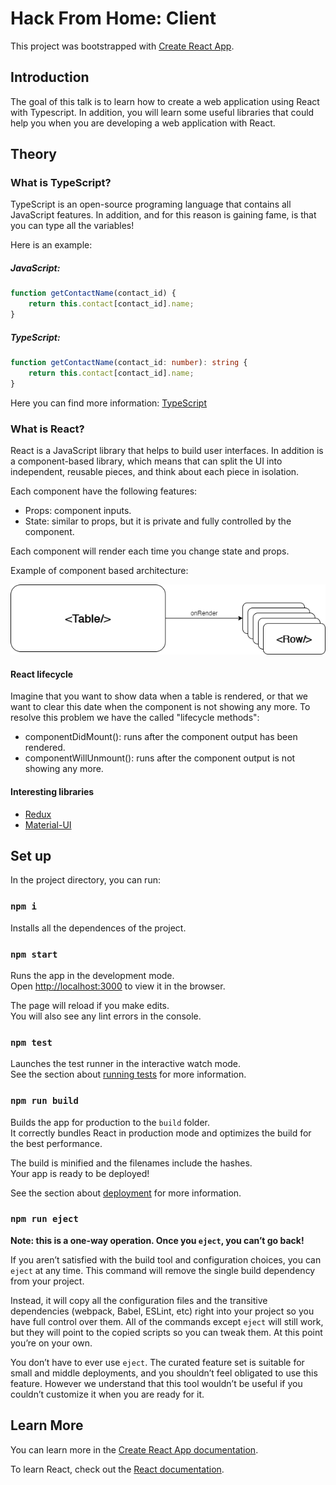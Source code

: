 # Hack From Home: Client

This project was bootstrapped with [Create React App](https://github.com/facebook/create-react-app).

## Introduction

The goal of this talk is to learn how to create a web application using React with Typescript. In addition, you will learn some useful libraries that could help you when you are developing a web application with React.

## Theory

### What is TypeScript?

TypeScript is an open-source programing language that contains all JavaScript features. In addition, and for this reason is gaining fame, is that you can type all the variables!

Here is an example:

##### JavaScript:

```javascript
function getContactName(contact_id) {
    return this.contact[contact_id].name;
}
```

##### TypeScript:

```typescript
function getContactName(contact_id: number): string {
    return this.contact[contact_id].name;
}
```

Here you can find more information: [TypeScript](https://www.typescriptlang.org/)

### What is React?

React is a JavaScript library that helps to build user interfaces. In addition is a component-based library, which means that can split the UI into independent, reusable pieces, and think about each piece in isolation.

Each component have the following features:

- Props: component inputs.
- State: similar to props, but it is private and fully controlled by the component.

Each component will render each time you change state and props.

Example of component based architecture:



![Diagram](Diagram.png)



#### React lifecycle

Imagine that you want to show data when a table is rendered, or that we want to clear this date when the component is not showing any more. To resolve this problem we have the called "lifecycle methods":

- componentDidMount(): runs after the component output has been rendered.
- componentWillUnmount(): runs after the component output is not showing any more.

#### Interesting libraries

- [Redux](https://redux.js.org/basics/usage-with-react/)
- [Material-UI](https://github.com/mui-org/material-ui)

## Set up

In the project directory, you can run:

### `npm i`

Installs all the dependences of the project.

### `npm start`

Runs the app in the development mode.<br />
Open [http://localhost:3000](http://localhost:3000) to view it in the browser.

The page will reload if you make edits.<br />
You will also see any lint errors in the console.

### `npm test`

Launches the test runner in the interactive watch mode.<br />
See the section about [running tests](https://facebook.github.io/create-react-app/docs/running-tests) for more information.

### `npm run build`

Builds the app for production to the `build` folder.<br />
It correctly bundles React in production mode and optimizes the build for the best performance.

The build is minified and the filenames include the hashes.<br />
Your app is ready to be deployed!

See the section about [deployment](https://facebook.github.io/create-react-app/docs/deployment) for more information.

### `npm run eject`

**Note: this is a one-way operation. Once you `eject`, you can’t go back!**

If you aren’t satisfied with the build tool and configuration choices, you can `eject` at any time. This command will remove the single build dependency from your project.

Instead, it will copy all the configuration files and the transitive dependencies (webpack, Babel, ESLint, etc) right into your project so you have full control over them. All of the commands except `eject` will still work, but they will point to the copied scripts so you can tweak them. At this point you’re on your own.

You don’t have to ever use `eject`. The curated feature set is suitable for small and middle deployments, and you shouldn’t feel obligated to use this feature. However we understand that this tool wouldn’t be useful if you couldn’t customize it when you are ready for it.

## Learn More

You can learn more in the [Create React App documentation](https://facebook.github.io/create-react-app/docs/getting-started).

To learn React, check out the [React documentation](https://reactjs.org/).
